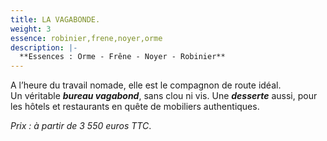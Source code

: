 ```yaml
---
title: LA VAGABONDE.
weight: 3
essence: robinier,frene,noyer,orme
description: |-
  **Essences : Orme - Frêne - Noyer - Robinier**
---
```


A l’heure du travail nomade, elle est le compagnon de route idéal.
<br/> Un véritable ***bureau vagabond***, sans clou ni vis. Une ***desserte*** aussi, pour les hôtels et restaurants en quête de mobiliers authentiques.

*Prix : à partir de 3 550 euros TTC*.
